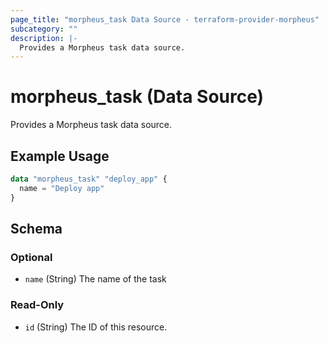 ```yaml
---
page_title: "morpheus_task Data Source - terraform-provider-morpheus"
subcategory: ""
description: |-
  Provides a Morpheus task data source.
---
```


# morpheus_task (Data Source)

Provides a Morpheus task data source.

## Example Usage

```terraform
data "morpheus_task" "deploy_app" {
  name = "Deploy app"
}
```

<!-- schema generated by tfplugindocs -->
## Schema

### Optional

- `name` (String) The name of the task

### Read-Only

- `id` (String) The ID of this resource.